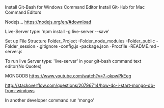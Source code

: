 Install Git-Bash for Windows Command Editor
Install Git-Hub for Mac Command Editors

Nodejs...
https://nodejs.org/en/#download

Live-Server
type: 'npm install -g live-server --save'

Set up File Structure
Folder_Project
-Folder_node_modules
-Folder_public
-Folder_session
-.gitignore
-config.js
-package.json
-Procfile
-README.md
-server.js

To run live Server
type: 'live-server' in your git-bash command text editor(No Quotes)

MONGODB
https://www.youtube.com/watch?v=7-okpwPkEeg

http://stackoverflow.com/questions/20796714/how-do-i-start-mongo-db-from-windows

In another developer command run 'mongo'

